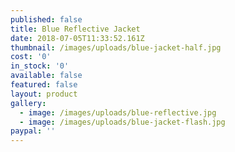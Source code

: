 ```yaml
---
published: false
title: Blue Reflective Jacket
date: 2018-07-05T11:33:52.161Z
thumbnail: /images/uploads/blue-jacket-half.jpg
cost: '0'
in_stock: '0'
available: false
featured: false
layout: product
gallery:
  - image: /images/uploads/blue-reflective.jpg
  - image: /images/uploads/blue-jacket-flash.jpg
paypal: ''
---
```



